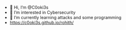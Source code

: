 - 👋 Hi, I’m @C0oki3s
- 👀 I’m interested in Cybersecurity
- 🌱 I’m currently learning attacks and some programming
-  https://c0oki3s.github.io/rohith/
